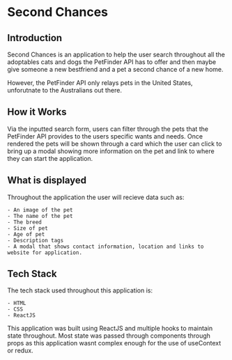 # Second Chances

## Introduction

Second Chances is an application to help the user search throughout all the adoptables cats and dogs the PetFinder API has to offer and then maybe give someone a new bestfriend and a pet a second chance of a new home.

However, the PetFinder API only relays pets in the United States, unforutnate to the Australians out there.

## How it Works

Via the inputted search form, users can filter through the pets that the PetFinder API provides to the users specific wants and needs. Once rendered the pets will be shown through a card which the user can click to bring up a modal showing more information on the pet and link to where they can start the application.

## What is displayed

Throughout the application the user will recieve data such as:

    - An image of the pet
    - The name of the pet
    - The breed
    - Size of pet
    - Age of pet
    - Description tags
    - A modal that shows contact information, location and links to website for application.

## Tech Stack

The tech stack used throughout this application is:

    - HTML
    - CSS
    - ReactJS

This application was built using ReactJS and multiple hooks to maintain state throughout. Most state was passed through components through props as this application wasnt complex enough for the use of useContext or redux.

